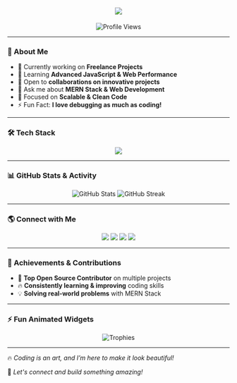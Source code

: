 <!-- Banner Image -->
<p align="center">
  <!-- <img src="https://i.ibb.co/GvfvMkq/Screenshot-2025-02-21-192335.png" alt="Banner" width="100%"/> -->
</p>

<!-- Animated Typing Headline -->
<h1 align="center">
  <img src="https://readme-typing-svg.herokuapp.com?font=Fira+Code&size=24&duration=4000&pause=500&color=1E90FF&center=true&vCenter=true&width=600&lines=Hi+there+%F0%9F%91%8B%2C+I'm+Tanvir+Ahmed+Jisan;A+MERN+Stack+Developer;Building+Scalable+Web+Apps;Open+Source+Contributor" />
</h1>






 
<!-- Profile Views Counter -->
<p align="center">
  <img src="https://komarev.com/ghpvc/?username=jisan-05&label=Profile%20Views&color=blueviolet&style=plastic" alt="Profile Views" />
</p>

---

### 🚀 About Me
- 🔭 Currently working on **Freelance Projects**
- 🌱 Learning **Advanced JavaScript & Web Performance**
- 🤝 Open to **collaborations on innovative projects**
- 💬 Ask me about **MERN Stack & Web Development**
- 🎯 Focused on **Scalable & Clean Code**
- ⚡ Fun Fact: **I love debugging as much as coding!**

---

### 🛠 Tech Stack
<p align="center">
  <img src="https://skillicons.dev/icons?i=react,nodejs,express,mongodb,js,tailwind,html,css,github,vscode" />
</p>

---

### 📊 GitHub Stats & Activity
<p align="center">
  <img src="https://github-readme-stats.vercel.app/api?username=Jisan-05&show_icons=true&theme=radical&count_private=true" alt="GitHub Stats"/>
  <img src="https://github-readme-streak-stats.herokuapp.com/?user=Jisan-05&theme=radical" alt="GitHub Streak"/>
</p>

---

### 🌎 Connect with Me
<p align="center">
  <a href="https://www.linkedin.com/in/tanvirahmedjisan/" target="_blank"><img src="https://img.shields.io/badge/LinkedIn-0077B5?style=for-the-badge&logo=linkedin&logoColor=white"/></a>
  <a href="https://github.com/Jisan-05" target="_blank"><img src="https://img.shields.io/badge/GitHub-181717?style=for-the-badge&logo=github&logoColor=white"/></a>
  <a href="https://www.facebook.com/profile.php?id=100066276038929" target="_blank"><img src="https://img.shields.io/badge/Facebook-1877F2?style=for-the-badge&logo=facebook&logoColor=white"/></a>
  <a href="https://www.instagram.com/jisan_1212/" target="_blank"><img src="https://img.shields.io/badge/Instagram-E4405F?style=for-the-badge&logo=instagram&logoColor=white"/></a>
</p>

---

### 🎯 Achievements & Contributions
- 🌟 **Top Open Source Contributor** on multiple projects
- 🔥 **Consistently learning & improving** coding skills
- 💡 **Solving real-world problems** with MERN Stack

---

### ⚡ Fun Animated Widgets
<p align="center">
  <img src="https://github-profile-trophy.vercel.app/?username=Jisan-05&theme=onedark&no-frame=true&column=6" alt="Trophies"/>
</p>



---

🔥 *Coding is an art, and I’m here to make it look beautiful!*

🚀 *Let's connect and build something amazing!*
